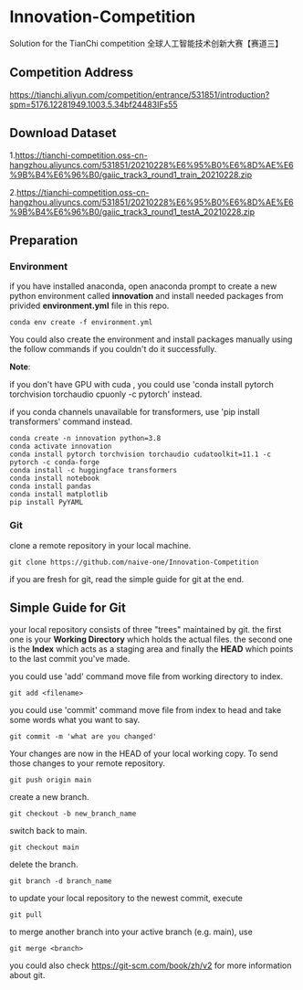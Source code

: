 # Innovation-Competition
Solution for the TianChi competition 全球人工智能技术创新大赛【赛道三】
## Competition Address
https://tianchi.aliyun.com/competition/entrance/531851/introduction?spm=5176.12281949.1003.5.34bf24483IFs55
## Download Dataset
1.https://tianchi-competition.oss-cn-hangzhou.aliyuncs.com/531851/20210228%E6%95%B0%E6%8D%AE%E6%9B%B4%E6%96%B0/gaiic_track3_round1_train_20210228.zip

2.https://tianchi-competition.oss-cn-hangzhou.aliyuncs.com/531851/20210228%E6%95%B0%E6%8D%AE%E6%9B%B4%E6%96%B0/gaiic_track3_round1_testA_20210228.zip

## Preparation

### Environment 

if you have installed anaconda, open anaconda prompt to create a new python environment called **innovation** and install needed packages from privided **environment.yml** file in this repo.

```
conda env create -f environment.yml
```

You could also create the environment and install packages manually using the follow commands if you couldn't do it successfully.

**Note**:

if you don't have GPU with cuda , you could use 'conda install pytorch torchvision torchaudio cpuonly -c pytorch' instead.

if you conda channels unavailable for transformers, use 'pip install transformers' command instead.

```
conda create -n innovation python=3.8
conda activate innovation
conda install pytorch torchvision torchaudio cudatoolkit=11.1 -c pytorch -c conda-forge
conda install -c huggingface transformers
conda install notebook
conda install pandas
conda install matplotlib
pip install PyYAML
```

### Git

clone a remote repository in your local machine.

```
git clone https://github.com/naive-one/Innovation-Competition
```

if you are fresh for git, read the simple guide for git at the end. 



## Simple Guide for Git

your local repository consists of three "trees" maintained by git. the first one is your **Working Directory** which holds the actual files. the second one is the **Index** which acts as a staging area and finally the **HEAD** which points to the last commit you've made.

you could use 'add' command move file from working directory to index.

```
git add <filename>
```

you could use 'commit' command move file from index to head and take some words what you want to say.

```
git commit -m 'what are you changed'
```

Your changes are now in the HEAD of your local working copy. To send those changes to your remote repository.

```
git push origin main
```

create a new branch.

```
git checkout -b new_branch_name
```

switch back to main.

```
git checkout main
```

delete the branch.

```
git branch -d branch_name
```

to update your local repository to the newest commit, execute

```
git pull
```

to merge another branch into your active branch (e.g. main), use

```
git merge <branch>
```

you could also check https://git-scm.com/book/zh/v2 for more information about git.